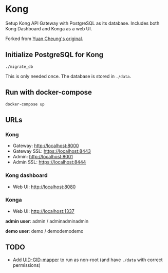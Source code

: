 # Kong

Setup Kong API Gateway with PostgreSQL as its database.
Includes both Kong Dashboard and Konga as a web UI.

Forked from [Yuan Cheung's original](https://github.com/zhangyuan/docker-compose-kong).


## Initialize PostgreSQL for Kong

    ./migrate_db

This is only needed once. The database is stored in `./data`.

## Run with docker-compose

    docker-compose up

## URLs

### Kong

- Gateway: [http://localhost:8000](http://localhost:8000)
- Gateway SSL: [https://localhost:8443](https://localhost:8443)
- Admin: [http://localhost:8001](http://localhost:8001)
- Admin SSL: [https://localhost:8444](https://localhost:8444)

### Kong dashboard

- Web UI: [http://localhost:8080](http://localhost:8080)

### Konga

- Web UI: [http://localhost:1337](http://localhost:1337)

**admin user**: admin / adminadminadmin

**demo user**: demo / demodemodemo

## TODO

- Add [UID-GID-mapper](https://github.com/asyrjasalo/rfdocker/tree/master/docker) to run as non-root (and have `./data` with correct permissions)
